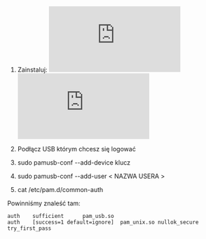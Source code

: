 1. Zainstaluj:
              ![libpam-usb_0.5.0-6_amd64.deb](https://github.com/Sofmic/admin-man/raw/master/libpam-usb_0.5.0-6_amd64.deb)
              ![pamusb-common_0.5.0-6_amd64.deb](https://github.com/Sofmic/admin-man/raw/master/pamusb-common_0.5.0-6_amd64.deb)
  
2. Podłącz USB którym chcesz się logować

3. sudo pamusb-conf --add-device klucz

4. sudo pamusb-conf --add-user < NAZWA USERA >

5. cat /etc/pam.d/common-auth

Powinniśmy znaleść tam:
```
auth	sufficient      pam_usb.so 
auth	[success=1 default=ignore]	pam_unix.so nullok_secure try_first_pass
```
